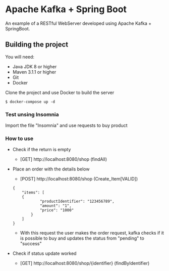# Apache Kafka + Spring Boot
An example of a RESTful WebServer developed using Apache Kafka + SpringBoot.

## Building the project
You will need:

*	Java JDK 8 or higher
*	Maven 3.1.1 or higher
*	Git
*	Docker

Clone the project and use Docker to build the server

	$ docker-compose up -d
  
	
### Test unsing Insomnia
Import the file "Insomnia" and use requests to buy product


### How to use
- Check if the return is empty
	- [GET] http://localhost:8080/shop (findAll)
	
- Place an order with the details below
	- [POST] http://localhost:8080/shop (Create_Item[VALID])
	```
	{
		"items": [ 
		{ 
				"productIdentifier": "123456789",
				"amount": "1",
				"price": "1000"
			}
		]
	}
	```
	- With this request the user makes the order request, kafka checks if it is possible to buy and updates the status from "pending" to "success"
	
- Check if status update worked
	- [GET] http://localhost:8080/shop/{identifier} (findByIdentifier)